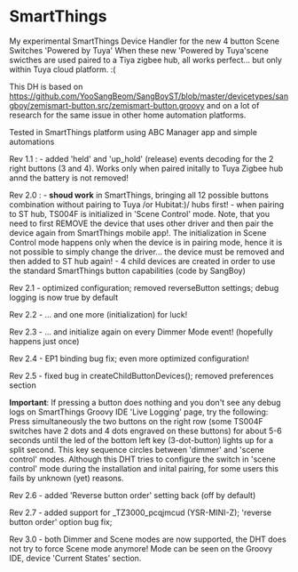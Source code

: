 # SmartThings

My experimental SmartThings Device Handler for the new 4 button Scene Switches 'Powered by Tuya'
When these new 'Powered by Tuya'scene swicthes are used paired to a Tiya zigbee hub, all works perfect... but only within Tuya cloud platform. :( 

This DH is based on https://github.com/YooSangBeom/SangBoyST/blob/master/devicetypes/sangboy/zemismart-button.src/zemismart-button.groovy and on a lot of research for the same issue in other home automation platforms.

Tested in SmartThings platform using ABC Manager app and simple automations

Rev 1.1 : - added 'held' and 'up_hold' (release) events decoding for the 2 right buttons (3 and 4). Works only when paired initally to Tuya Zigbee hub annd the battery is not removed!

Rev 2.0 : - **shoud work** in SmartThings, bringing all 12 possible buttons combination without pairing to Tuya /or Hubitat:)/ hubs first!
          - when pairing to ST hub, TS004F is initialized in 'Scene Control' mode. Note, that you need to first REMOVE the device that uses other driver and then pair the device
            again from SmartThings mobile app!. The initialization in Scene Control mode happens only when the device is in pairing mode, hence it is not possible to simply
            change the driver... the device must be removed and then added to ST hub again!
          - 4 child devices are created in order to use the standard SmartThings button capabilities (code by SangBoy)
          
Rev 2.1   - optimized configuration; removed reverseButton settings; debug logging is now true by default

Rev 2.2   - ... and one more (initialization) for luck!

Rev 2.3   - ... and initialize again on every Dimmer Mode event! (hopefully happens just once)

Rev 2.4   - EP1 binding bug fix; even more optimized configuration!

Rev 2.5   - fixed bug in createChildButtonDevices();  removed preferences section
 
 **Important**: If pressing a button does nothing and you don't see any debug logs on SmartThings Groovy IDE 'Live Logging' page, try the following:
          Press simultaneously the two buttons on the right row (some TS004F switches have 2 dots and 4 dots engraved on these buttons) for about 5-6 seconds until the led of the           bottom left key (3-dot-button) lights up for a split second. This key sequence circles between 'dimmer' and 'scene control' modes. Although this DHT tries to configure             the switch in 'scene control' mode during the installation and inital pairing, for some users this fails by unknown (yet) reasons.
          
Rev 2.6  - added 'Reverse button order' setting back (off by default)
 
Rev 2.7 - added support for _TZ3000_pcqjmcud (YSR-MINI-Z); 'reverse button order' option bug fix;
 
Rev 3.0 - both Dimmer and Scene modes are now supported, the DHT does not try to force Scene mode anymore! Mode can be seen on the Groovy IDE, device 'Current States' section.



  
